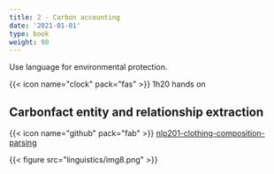 ```yaml
---
title: 2 - Carbon accounting
date: '2021-01-01'
type: book
weight: 90
---
```


Use language for environmental protection.

<!--more-->

{{< icon name="clock" pack="fas" >}} 1h20 hands on

## Carbonfact entity and relationship extraction

{{< icon name="github" pack="fab" >}} [nlp201-clothing-composition-parsing](https://framagit.org/MichelDeudon/nlp201-clothing-composition-parsing)

{{< figure src="linguistics/img8.png" >}}